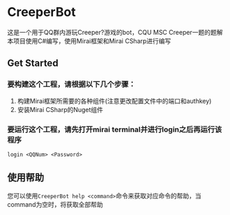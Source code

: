 # CreeperBot

这是一个用于QQ群内游玩Creeper?游戏的bot，CQU MSC Creeper一题的题解
本项目使用C#编写，使用Mirai框架和Mirai CSharp进行编写

## Get Started

### 要构建这个工程，请根据以下几个步骤：

1. 构建Mirai框架所需要的各种组件(注意更改配置文件中的端口和authkey)
2. 安装Mirai CSharp的Nuget组件

### 要运行这个工程，请先打开mirai terminal并进行login之后再运行该程序

```
login <QQNum> <Password>
```

## 使用帮助

您可以使用`CreeperBot help <command>`命令来获取对应命令的帮助，当command为空时，将获取全部帮助
